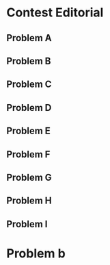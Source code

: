 # Contest Editorial

## Problem A
## Problem B
## Problem C
## Problem D
## Problem E
## Problem F
## Problem G
## Problem H
## Problem I
# Problem b
